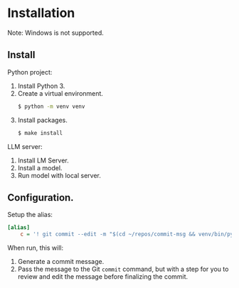 # Installation

Note: Windows is not supported.

## Install

Python project:

1. Install Python 3.
1. Create a virtual environment.
    ```sh
    $ python -m venv venv
    ```
1. Install packages.
    ```sh
    $ make install
    ```

LLM server:

1. Install LM Server.
1. Install a model.
1. Run model with local server.

## Configuration.

Setup the alias:

```ini
[alias]
    c = '! git commit --edit -m "$(cd ~/repos/commit-msg && venv/bin/python -m commitmsg)"'
```

When run, this will:

1. Generate a commit message.
1. Pass the message to the Git `commit` command, but with a step for you to review and edit the message before finalizing the commit.
